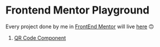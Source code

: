 # Frontend Mentor Playground

Every project done by me in [FrontEnd Mentor](https://www.frontendmentor.io/home) will live [here](https://gpavlov951.github.io/frontend-mentor-playground/) 🙃

1. [QR Code Component](./qr-code-component-main/)
